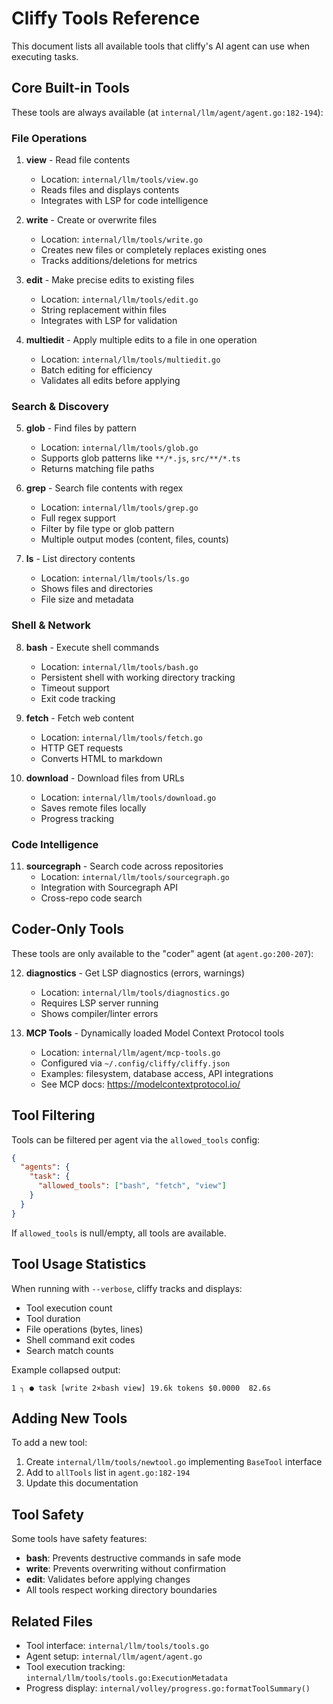 # Cliffy Tools Reference

This document lists all available tools that cliffy's AI agent can use when executing tasks.

## Core Built-in Tools

These tools are always available (at `internal/llm/agent/agent.go:182-194`):

### File Operations

1. **view** - Read file contents
   - Location: `internal/llm/tools/view.go`
   - Reads files and displays contents
   - Integrates with LSP for code intelligence

2. **write** - Create or overwrite files
   - Location: `internal/llm/tools/write.go`
   - Creates new files or completely replaces existing ones
   - Tracks additions/deletions for metrics

3. **edit** - Make precise edits to existing files
   - Location: `internal/llm/tools/edit.go`
   - String replacement within files
   - Integrates with LSP for validation

4. **multiedit** - Apply multiple edits to a file in one operation
   - Location: `internal/llm/tools/multiedit.go`
   - Batch editing for efficiency
   - Validates all edits before applying

### Search & Discovery

5. **glob** - Find files by pattern
   - Location: `internal/llm/tools/glob.go`
   - Supports glob patterns like `**/*.js`, `src/**/*.ts`
   - Returns matching file paths

6. **grep** - Search file contents with regex
   - Location: `internal/llm/tools/grep.go`
   - Full regex support
   - Filter by file type or glob pattern
   - Multiple output modes (content, files, counts)

7. **ls** - List directory contents
   - Location: `internal/llm/tools/ls.go`
   - Shows files and directories
   - File size and metadata

### Shell & Network

8. **bash** - Execute shell commands
   - Location: `internal/llm/tools/bash.go`
   - Persistent shell with working directory tracking
   - Timeout support
   - Exit code tracking

9. **fetch** - Fetch web content
   - Location: `internal/llm/tools/fetch.go`
   - HTTP GET requests
   - Converts HTML to markdown

10. **download** - Download files from URLs
    - Location: `internal/llm/tools/download.go`
    - Saves remote files locally
    - Progress tracking

### Code Intelligence

11. **sourcegraph** - Search code across repositories
    - Location: `internal/llm/tools/sourcegraph.go`
    - Integration with Sourcegraph API
    - Cross-repo code search

## Coder-Only Tools

These tools are only available to the "coder" agent (at `agent.go:200-207`):

12. **diagnostics** - Get LSP diagnostics (errors, warnings)
    - Location: `internal/llm/tools/diagnostics.go`
    - Requires LSP server running
    - Shows compiler/linter errors

13. **MCP Tools** - Dynamically loaded Model Context Protocol tools
    - Location: `internal/llm/agent/mcp-tools.go`
    - Configured via `~/.config/cliffy/cliffy.json`
    - Examples: filesystem, database access, API integrations
    - See MCP docs: https://modelcontextprotocol.io/

## Tool Filtering

Tools can be filtered per agent via the `allowed_tools` config:

```json
{
  "agents": {
    "task": {
      "allowed_tools": ["bash", "fetch", "view"]
    }
  }
}
```

If `allowed_tools` is null/empty, all tools are available.

## Tool Usage Statistics

When running with `--verbose`, cliffy tracks and displays:
- Tool execution count
- Tool duration
- File operations (bytes, lines)
- Shell command exit codes
- Search match counts

Example collapsed output:
```
1 ╮ ● task [write 2×bash view] 19.6k tokens $0.0000  82.6s
```

## Adding New Tools

To add a new tool:

1. Create `internal/llm/tools/newtool.go` implementing `BaseTool` interface
2. Add to `allTools` list in `agent.go:182-194`
3. Update this documentation

## Tool Safety

Some tools have safety features:
- **bash**: Prevents destructive commands in safe mode
- **write**: Prevents overwriting without confirmation
- **edit**: Validates before applying changes
- All tools respect working directory boundaries

## Related Files

- Tool interface: `internal/llm/tools/tools.go`
- Agent setup: `internal/llm/agent/agent.go`
- Tool execution tracking: `internal/llm/tools/tools.go:ExecutionMetadata`
- Progress display: `internal/volley/progress.go:formatToolSummary()`
